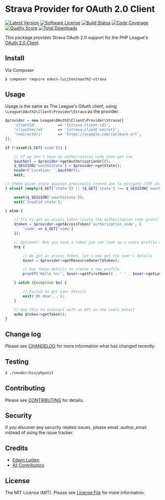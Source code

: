 # Strava Provider for OAuth 2.0 Client

[![Latest Version](https://img.shields.io/github/release/edwin-luijten/oauth2-strava.svg?style=flat)](https://github.com/Edwin-Luijten/oauth2-strava/releases)
[![Software License](https://img.shields.io/badge/license-MIT-brightgreen.svg?style=flat-square)](LICENSE.md)
[![Build Status](https://img.shields.io/travis/Edwin-Luijten/oauth2-strava/master.svg?style=flat-square)](https://travis-ci.org/Edwin-Luijten/oauth2-strava)
[![Code Coverage](https://img.shields.io/scrutinizer/coverage/g/Edwin-Luijten/oauth2-strava.svg?style=flat-square)](https://scrutinizer-ci.com/g/Edwin-Luijten/oauth2-strava/?branch=master)
[![Quality Score](https://img.shields.io/scrutinizer/g/Edwin-Luijten/oauth2-strava.svg?style=flat-square)](https://scrutinizer-ci.com/g/Edwin-Luijten/oauth2-strava/?branch=master)
[![Total Downloads](https://img.shields.io/packagist/dt/edwin-luijten/oauth2-strava.svg?style=flat-square)](https://packagist.org/packages/edwin-luijten/oauth2-strava)

This package provides Strava OAuth 2.0 support for the PHP League's [OAuth 2.0 Client](https://github.com/thephpleague/oauth2-client).

## Install

Via Composer

``` bash
$ composer require edwin-luijten/oauth2-strava
```

## Usage

Usage is the same as The League's OAuth client, using `\League\OAuth2\Client\Provider\Strava` as the provider.

``` php
$provider = new League\OAuth2\Client\Provider\Strava([
    'clientId'          => '{strava-client-id}',
    'clientSecret'      => '{strava-client-secret}',
    'redirectUri'       => 'https://example.com/callback-url',
]);

if (!isset($_GET['code'])) {

    // If we don't have an authorization code then get one
    $authUrl = $provider->getAuthorizationUrl();
    $_SESSION['oauth2state'] = $provider->getState();
    header('Location: '.$authUrl);
    exit;

// Check given state against previously stored one to mitigate CSRF attack
} elseif (empty($_GET['state']) || ($_GET['state'] !== $_SESSION['oauth2state'])) {

    unset($_SESSION['oauth2state']);
    exit('Invalid state');

} else {

    // Try to get an access token (using the authorization code grant)
    $token = $provider->getAccessToken('authorization_code', [
        'code' => $_GET['code']
    ]);

    // Optional: Now you have a token you can look up a users profile data
    try {

        // We got an access token, let's now get the user's details
        $user = $provider->getResourceOwner($token);

        // Use these details to create a new profile
        printf('Hello %s!', $user->getFirstName() . ' ' . $user->getLastName());

    } catch (Exception $e) {

        // Failed to get user details
        exit('Oh dear...');
    }

    // Use this to interact with an API on the users behalf
    echo $token->getToken();
}
```

## Change log

Please see [CHANGELOG](CHANGELOG.md) for more information what has changed recently.

## Testing

``` bash
$ ./vendor/bin/phpunit
```

## Contributing

Please see [CONTRIBUTING](CONTRIBUTING.md) for details.

## Security

If you discover any security related issues, please email :author_email instead of using the issue tracker.

## Credits

- [Edwin Luijten](https://github.com/Edwin-Luijten)
- [All Contributors](https://github.com/Edwin-Luijten/oauth2-strava/graphs/contributors)

## License

The MIT License (MIT). Please see [License File](LICENSE.md) for more information.